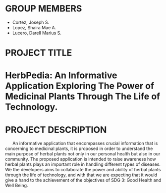 # GROUP MEMBERS
* Cortez, Joseph S.
* Lopez, Shaira Mae A.
* Lucero, Darell Marius S.

# PROJECT TITLE
**<h1>HerbPedia: An Informative Application Exploring The Power of Medicinal Plants Through The Life of Technology.</h1>**

# PROJECT DESCRIPTION
&nbsp;&nbsp;&nbsp;&nbsp;&nbsp; An informative application that encompasses crucial information that is concerning to medicinal plants, it is proposed in order to understand the main purpose of herbal plants not only in our personal health but also in our community. The proposed application is intended to raise awareness how herbal plants plays an important role in handling different types of diseases. We the developers aims to collaborate the power and ability of herbal plants through the life of technology, and with that we are expecting that it would give a hand to the achievement of the objectives of SDG 3: Good Health and Well Being. 
